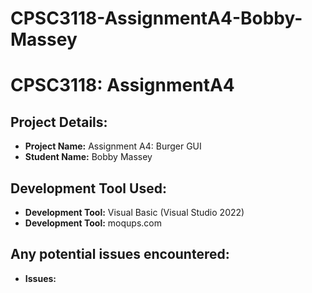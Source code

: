 # CPSC3118-AssignmentA4-Bobby-Massey

# CPSC3118: AssignmentA4

## Project Details:
- **Project Name:** Assignment A4: Burger GUI 
- **Student Name:** Bobby Massey

## Development Tool Used:
- **Development Tool:** Visual Basic (Visual Studio 2022)
- **Development Tool:** moqups.com

## Any potential issues encountered:
- **Issues:**
